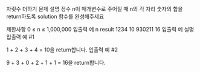 자릿수 더하기
문제 설명
정수 n이 매개변수로 주어질 때 n의 각 자리 숫자의 합을 return하도록 solution 함수를 완성해주세요

제한사항
0 ≤ n ≤ 1,000,000
입출력 예
n	result
1234	10
930211	16
입출력 예 설명
입출력 예 #1

1 + 2 + 3 + 4 = 10을 return합니다.
입출력 예 #2

9 + 3 + 0 + 2 + 1 + 1 = 16을 return합니다.